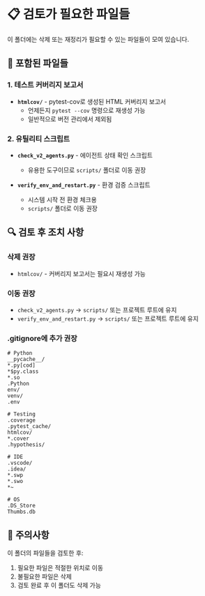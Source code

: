 # 📋 검토가 필요한 파일들

이 폴더에는 삭제 또는 재정리가 필요할 수 있는 파일들이 모여 있습니다.

## 📁 포함된 파일들

### 1. 테스트 커버리지 보고서
- **`htmlcov/`** - pytest-cov로 생성된 HTML 커버리지 보고서
  - 언제든지 `pytest --cov` 명령으로 재생성 가능
  - 일반적으로 버전 관리에서 제외됨

### 2. 유틸리티 스크립트
- **`check_v2_agents.py`** - 에이전트 상태 확인 스크립트
  - 유용한 도구이므로 `scripts/` 폴더로 이동 권장
  
- **`verify_env_and_restart.py`** - 환경 검증 스크립트
  - 시스템 시작 전 환경 체크용
  - `scripts/` 폴더로 이동 권장

## 🔍 검토 후 조치 사항

### 삭제 권장
- `htmlcov/` - 커버리지 보고서는 필요시 재생성 가능

### 이동 권장
- `check_v2_agents.py` → `scripts/` 또는 프로젝트 루트에 유지
- `verify_env_and_restart.py` → `scripts/` 또는 프로젝트 루트에 유지

### .gitignore에 추가 권장
```
# Python
__pycache__/
*.py[cod]
*$py.class
*.so
.Python
env/
venv/
.env

# Testing
.coverage
.pytest_cache/
htmlcov/
*.cover
.hypothesis/

# IDE
.vscode/
.idea/
*.swp
*.swo
*~

# OS
.DS_Store
Thumbs.db
```

## 📌 주의사항

이 폴더의 파일들을 검토한 후:
1. 필요한 파일은 적절한 위치로 이동
2. 불필요한 파일은 삭제
3. 검토 완료 후 이 폴더도 삭제 가능